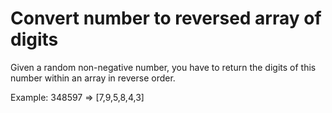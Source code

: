 # Convert number to reversed array of digits

Given a random non-negative number, you have to return the digits of this number within an array in reverse order.

Example:
348597 => [7,9,5,8,4,3]